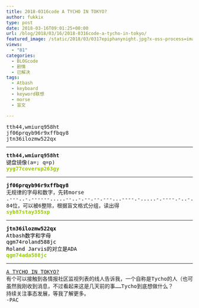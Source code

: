 ```yaml
---
title: 2018-0316code A TYCHO IN TOKYO?
author: fukkix
type: post
date: 2018-03-16T09:01:25+00:00
url: /blog/2018/03/16/2018-0316code-a-tycho-in-tokyo/
featured_image: /static/2018/03/0317epiphanynight.jpg?x-oss-process=image/resize,m_fill,w_700,h_220
views:
  - "81"
categories:
  - BLOGcode
  - 剧情
  - 已解决
tags:
  - Atbash
  - keyboard
  - keyword联想
  - morse
  - 盲文

---
```

<pre>tth44,wmiurq958ht
jf06prqyb96r9xffbqy8
jtn36ilozmw522qx<!--more--></pre>

* * *

<pre><strong>tth44,wmiurq958ht
</strong>键盘镜像(a=; q=p)
<span style="color: #99cc00;"><strong>yyg77coverup263gy</strong></span></pre>

* * *

<pre><span style="color: #000000;"><strong>jf06prqyb96r9xffbqy8
</strong></span>无规律的字母和数字，先转morse
.---..-.------.....--..-.--.--.---...----.-.....-.----.-..-..-...-.-...--.--.-----..
84位，可以被6整除，根据盲文格式分组，读出得
<span style="color: #99cc00;"><strong>syb87stay355xp</strong></span></pre>

* * *

<pre><span style="color: #99cc00;"><strong><span style="color: #000000;">jtn36ilozmw522qx
</span></strong><span style="color: #000000;">Atbash数字和字母
</span><span style="color: #000000;">qgm74roland588jc
Roland Jarvis的对立是ADA
</span><strong><span style="color: #99cc00;">qgm74ada588jc</span>
</strong></span></pre>

* * *

<pre><a href="http://investigate.ingress.com/2018/03/16/a-tycho-in-tokyo/">A TYCHO IN TOKYO?
</a>有个可以接触到各情报社区监视列表的线人告诉我，一个自称是Tycho的人（也可能是物的那个Tycho？这个幽灵艺术家的本质太神秘了）被发现已经进入东京……
虽然我刚收到消息，不过看起来这是几天前的事……Tycho到底想做什么？
持续关注事态发展，等我了解更多。
-PAC</pre>